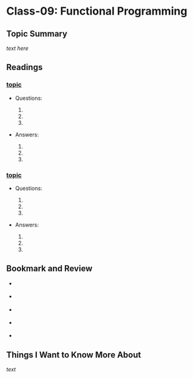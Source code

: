 # Class-09: Functional Programming

## Topic Summary

_text here_

## Readings

### [topic]()

- Questions:

  1.

  2.

  3.

- Answers: 

  1.

  2.

  3.

### [topic]()

- Questions: 

  1.

  2.

  3.

- Answers: 

  1.

  2.

  3.

## Bookmark and Review

- []()

- []()

- []()

- []()

- []()

## Things I Want to Know More About

_text_
